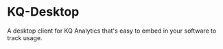 # KQ-Desktop
A desktop client for KQ Analytics that's easy to embed in your software to track usage.
